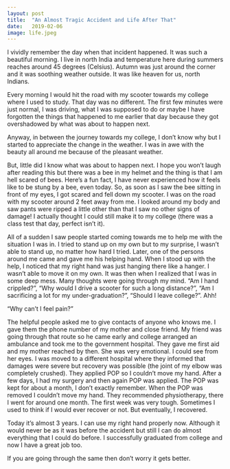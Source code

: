 ```yaml
---
layout: post
title:  "An Almost Tragic Accident and Life After That"
date:   2019-02-06
image: life.jpeg
---
```


<p class="intro"><span class="dropcap">I</span> vividly remember the day when that incident happened. It was such a beautiful morning. I live in north India and temperature here during summers reaches around 45 degrees (Celsius). Autumn was just around the corner and it was soothing weather outside. It was like heaven for us, north Indians.</p>

Every morning I would hit the road with my scooter towards my college where I used to study. That day was no different. The first few minutes were just normal, I was driving, what I was supposed to do or maybe I have forgotten the things that happened to me earlier that day because they got overshadowed by what was about to happen next.

Anyway, in between the journey towards my college, I don’t know why but I started to appreciate the change in the weather. I was in awe with the beauty all around me because of the pleasant weather.

But, little did I know what was about to happen next. I hope you won’t laugh after reading this but there was a bee in my helmet and the thing is that I am hell scared of bees. Here’s a fun fact, I have never experienced how it feels like to be stung by a bee, even today. So, as soon as I saw the bee sitting in front of my eyes, I got scared and fell down my scooter. I was on the road with my scooter around 2 feet away from me. I looked around my body and saw pants were ripped a little other than that I saw no other signs of damage! I actually thought I could still make it to my college (there was a class test that day, perfect isn’t it).

All of a sudden I saw people started coming towards me to help me with the situation I was in. I tried to stand up on my own but to my surprise, I wasn’t able to stand up, no matter how hard I tried. Later, one of the persons around me came and gave me his helping hand. When I stood up with the help, I noticed that my right hand was just hanging there like a hanger. I wasn’t able to move it on my own. It was then when I realized that I was in some deep mess. Many thoughts were going through my mind. “Am I hand crippled?”, “Why would I drive a scooter for such a long distance?”, “Am I sacrificing a lot for my under-graduation?”, “Should I leave college?”. Ahh!

“Why can’t I feel pain?”

The helpful people asked me to give contacts of anyone who knows me. I gave them the phone number of my mother and close friend. My friend was going through that route so he came early and college arranged an ambulance and took me to the government hospital. They gave me first aid and my mother reached by then. She was very emotional. I could see from her eyes. I was moved to a different hospital where they informed that damages were severe but recovery was possible (the joint of my elbow was completely crushed). They applied POP so I couldn’t move my hand. After a few days, I had my surgery and then again POP was applied. The POP was kept for about a month, I don’t exactly remember. When the POP was removed I couldn’t move my hand. They recommended physiotherapy, there I went for around one month. The first week was very tough. Sometimes I used to think if I would ever recover or not. But eventually, I recovered.

Today it’s almost 3 years. I can use my right hand properly now. Although it would never be as it was before the accident but still I can do almost everything that I could do before. I successfully graduated from college and now I have a great job too.

If you are going through the same then don’t worry it gets better.